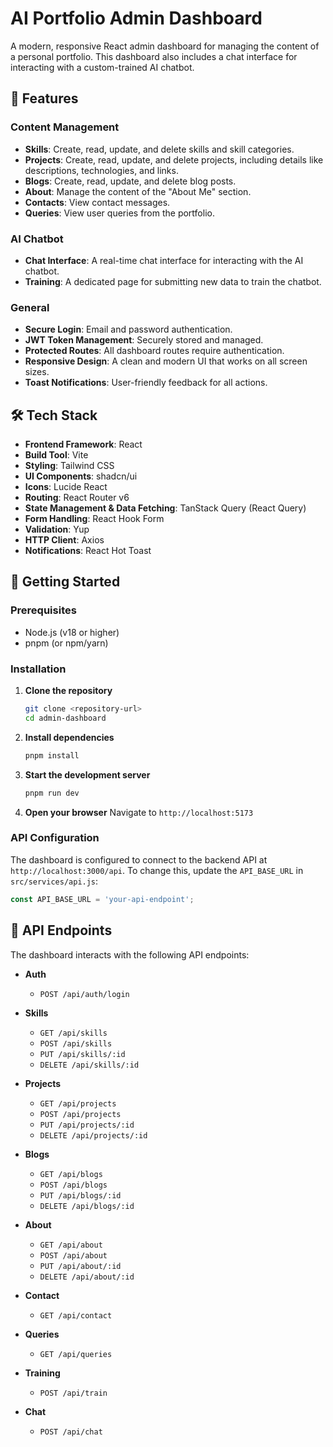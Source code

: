 # AI Portfolio Admin Dashboard

A modern, responsive React admin dashboard for managing the content of a personal portfolio. This dashboard also includes a chat interface for interacting with a custom-trained AI chatbot.

## 🚀 Features

### Content Management
- **Skills**: Create, read, update, and delete skills and skill categories.
- **Projects**: Create, read, update, and delete projects, including details like descriptions, technologies, and links.
- **Blogs**: Create, read, update, and delete blog posts.
- **About**: Manage the content of the "About Me" section.
- **Contacts**: View contact messages.
- **Queries**: View user queries from the portfolio.

### AI Chatbot
- **Chat Interface**: A real-time chat interface for interacting with the AI chatbot.
- **Training**: A dedicated page for submitting new data to train the chatbot.

### General
- **Secure Login**: Email and password authentication.
- **JWT Token Management**: Securely stored and managed.
- **Protected Routes**: All dashboard routes require authentication.
- **Responsive Design**: A clean and modern UI that works on all screen sizes.
- **Toast Notifications**: User-friendly feedback for all actions.

## 🛠 Tech Stack

- **Frontend Framework**: React
- **Build Tool**: Vite
- **Styling**: Tailwind CSS
- **UI Components**: shadcn/ui
- **Icons**: Lucide React
- **Routing**: React Router v6
- **State Management & Data Fetching**: TanStack Query (React Query)
- **Form Handling**: React Hook Form
- **Validation**: Yup
- **HTTP Client**: Axios
- **Notifications**: React Hot Toast

## 🚀 Getting Started

### Prerequisites
- Node.js (v18 or higher)
- pnpm (or npm/yarn)

### Installation

1.  **Clone the repository**
    ```bash
    git clone <repository-url>
    cd admin-dashboard
    ```

2.  **Install dependencies**
    ```bash
    pnpm install
    ```

3.  **Start the development server**
    ```bash
    pnpm run dev
    ```

4.  **Open your browser**
    Navigate to `http://localhost:5173`

### API Configuration

The dashboard is configured to connect to the backend API at `http://localhost:3000/api`. To change this, update the `API_BASE_URL` in `src/services/api.js`:

```javascript
const API_BASE_URL = 'your-api-endpoint';
```

## 📄 API Endpoints

The dashboard interacts with the following API endpoints:

- **Auth**
  - `POST /api/auth/login`

- **Skills**
  - `GET /api/skills`
  - `POST /api/skills`
  - `PUT /api/skills/:id`
  - `DELETE /api/skills/:id`

- **Projects**
  - `GET /api/projects`
  - `POST /api/projects`
  - `PUT /api/projects/:id`
  - `DELETE /api/projects/:id`

- **Blogs**
  - `GET /api/blogs`
  - `POST /api/blogs`
  - `PUT /api/blogs/:id`
  - `DELETE /api/blogs/:id`

- **About**
  - `GET /api/about`
  - `POST /api/about`
  - `PUT /api/about/:id`
  - `DELETE /api/about/:id`

- **Contact**
  - `GET /api/contact`

- **Queries**
  - `GET /api/queries`

- **Training**
  - `POST /api/train`

- **Chat**
  - `POST /api/chat`
